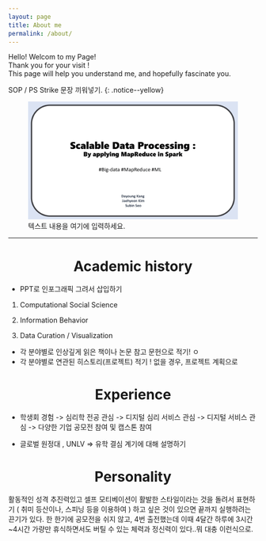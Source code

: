 ```yaml
---
layout: page
title: About me
permalink: /about/
---
```


Hello! Welcom to my Page!   
Thank you for your visit !    
This page will help you understand me, and hopefully fascinate you.    

SOP / PS Strike 문장 끼워넣기. 
{: .notice--yellow}


<figure>
  <img src="https://github.com/ddubny/ddubny.github.io/blob/main/images/post_5/post_5-01.png?raw=true" alt="이미지 대체 텍스트">
  <figcaption>텍스트 내용을 여기에 입력하세요.</figcaption>
</figure>

---- 

# <center> Academic history <center> 

- PPT로 인포그래픽 그려서 삽입하기 

1. Computational Social Science 

2. Information Behavior 

3. Data Curation / Visualization


* 각 분야별로 인상깊게 읽은 책이나 논문 참고 문헌으로 적기! ㅇ
* 각 분야별로 연관된 히스토리(프로젝트) 적기 ! 없을 경우, 프로젝트 계획으로

# <center> Experience <center> 

- 학생회 경험 -> 심리학 전공 관심 -> 디지털 심리 서비스 관심 -> 디지털 서비스 관심 -> 다양한 기업 공모전 참여 및 캡스톤 참여 

- 글로벌 원정대 , UNLV => 유학 결심 계기에 대해 설명하기 


# <center> Personality <center> 

<justify> 활동적인 성격 추진력있고 셀프 모티베이션이 활발한 스타일이라는 것을 돌려서 표현하기
( 취미 등산이나, 스피닝 등을 이용하여 )
하고 싶은 것이 있으면 끝까지 실행하려는 끈기가 있다. 한 한기에 공모전을 쉬지 않고, 4번 출전했는데 이때 4달간 하루에 3시간~4시간 가량만 휴식하면서도 버틸 수 있는 체력과 정신력이 있다..뭐 대충 이런식으로. </justify>

